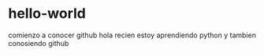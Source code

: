 # hello-world
comienzo a conocer github 
hola recien estoy aprendiendo python y tambien  conosiendo  github

